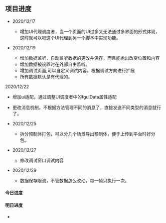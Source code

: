 ## 项目进度

- 2020/12/17

  - 增加UI代理调度者，当一个页面的UI过多又无法通过多界面的形式体现，这时就可以吧这个UI代理到另一个脚本中实现功能。

- 2020/12/19

  - 增加数据监听，自动监听数据的更改并保存，而且能抛出改变位置和内容
  - 增加数据被设置时在外部自由监听。
  - 增加调试页面,可以自定义调试内容。根据调试方向进行扩展
  - 所有数据默认是有代理的。

2020/12/22

  - 增加ui适配，通过调整UI调度者中的fguiData属性适配
  - 更改消息机制，不根据方法管理不同的消息了，直接发送不同类型的消息就行了。

- 2020/12/25

  - 拆分预制体打包，可以分几个场景导出预制体，便于上传到平台时好分包。

- 2020/12/27
  - 修改调试窗口调试内容

- 2020/12/29

  - 数据保存限流，不管数据怎么改动，每一帧只执行一次。

#### 今日进度
#### 明日进度
- 